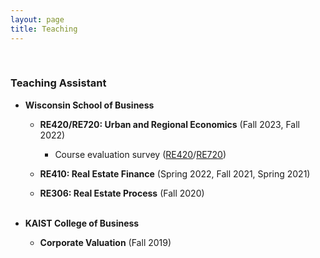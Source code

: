 ```yaml
---
layout: page
title: Teaching
---
```



<br/>

### Teaching Assistant 
 
- **Wisconsin School of Business**

  - **RE420/RE720: Urban and Regional Economics** (Fall 2023, Fall 2022)
 
    - Course evaluation survey ([RE420](/assets/pdf/RE420_Fall23.pdf)/[RE720](/assets/pdf/RE470_Fall23.pdf))

    <!-- - Office Hour: TBD 1:00 pm - 2:00 pm, Tuesdays and Thursdays ([Sign-up link to my office hour](https://doodle.com/mm/heejinyoon/officehour1))-->

  - **RE410: Real Estate Finance** (Spring 2022, Fall 2021, Spring 2021)

  - **RE306: Real Estate Process** (Fall 2020)
 <br/> <br/>
 
- **KAIST College of Business**

  - **Corporate Valuation** (Fall 2019)

